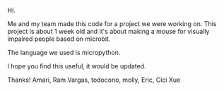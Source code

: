 Hi.

Me and my team made this code for a project we were working on.  This project is about 1 week old and it's about making a mouse for visually impaired people based on microbit.

The language we used is micropython.

I hope you find this useful, it would be updated.

Thanks!
Amari, Ram Vargas, todocono, molly, Eric, Cici Xue
